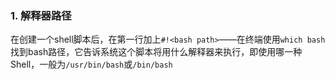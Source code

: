 ### 1. 解释器路径

在创建一个shell脚本后，在第一行加上`#!<bash path>`——在终端使用`which bash`找到bash路径，它告诉系统这个脚本将用什么解释器来执行，即使用哪一种Shell，一般为`/usr/bin/bash`或`/bin/bash`



